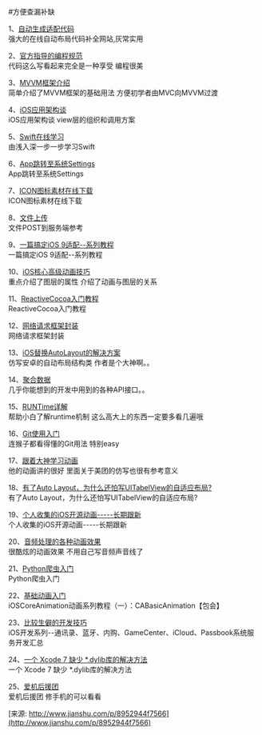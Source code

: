 #方便查漏补缺


<p>1、<a href="https://autolayoutconstraints.com/" target="_blank">自动生成适配代码</a><br>强大的在线自动布局代码补全网站,灰常实用</p>

<p>2、<a href="http://www.cnblogs.com/496668219long/p/4473946.html/" target="_blank">官方指导的编程规范</a><br>代码这么写看起来完全是一种享受  编程很美</p>

<p>3、<a href="http://www.cnblogs.com/496668219long/p/4475932.html/" target="_blank">MVVM框架介绍</a><br>简单介绍了MVVM框架的基础用法 方便初学者由MVC向MVVM过渡</p>

<p>4、<a href="http://casatwy.com/iosying-yong-jia-gou-tan-viewceng-de-zu-zhi-he-diao-yong-fang-an.html" target="_blank">iOS应用架构谈</a><br>iOS应用架构谈 view层的组织和调用方案</p>

<p>5、<a href="https://numbbbbb.gitbooks.io/-the-swift-programming-language-/content/chapter3/10_Statements.html" target="_blank">Swift在线学习</a><br>由浅入深一步一步学习Swift</p>

<p>6、<a href="http://www.jianshu.com/p/e4d34c03bb05" target="_blank">App跳转至系统Settings</a><br>App跳转至系统Settings</p>

<p>7、<a href="http://ionicons.com/" target="_blank">ICON图标素材在线下载</a><br>ICON图标素材在线下载</p>

<p>8、<a href="http://www.cnblogs.com/wendingding/p/3949966.html" target="_blank">文件上传</a><br>文件POST到服务端参考</p>

<p>9、<a href="http://mp.weixin.qq.com/s?__biz=MjM5OTM0MzIwMQ==&mid=208621604&idx=1&sn=e6c8e5eba85d48e7c6b7229d711b6165&scene=5#rd" target="_blank">一篇搞定iOS 9适配--系列教程</a><br>一篇搞定iOS 9适配--系列教程</p>

<p>10、<a href="https://zsisme.gitbooks.io/ios-/content/chapter1/layer-capabilities.html" target="_blank">iOS核心高级动画技巧</a><br>重点介绍了图层的属性  介绍了动画与图层的关系</p>


<p>11、<a href="http://benbeng.leanote.com/post/ReactiveCocoaTutorial-part1" target="_blank">ReactiveCocoa入门教程</a><br>ReactiveCocoa入门教程</p>

<p>12、<a href="http://www.brighttj.com/ios/ios-network-foundation.html" target="_blank">网络请求框架封装</a><br>网络请求框架封装</p>

<p>13、<a href="http://blog.csdn.net/yangtiang/article/details/48011431" target="_blank">iOS替换AutoLayout的解决方案</a><br>仿写安卓的自动布局结构类  作者是个大神啊。。</p>

<p>14、<a href="https://www.juhe.cn/" target="_blank">聚合数据</a><br>几乎你能想到的开发中用到的各种API接口。。</p>

<p>15、<a href="http://www.jianshu.com/p/6b905584f536" target="_blank">RUNTime详解</a><br>帮助小白了解runtime机制 这么高大上的东西一定要多看几遍哦</p>

<p>16、<a href="http://backlogtool.com/git-guide/cn/intro/intro1_1.html" target="_blank">Git使用入门</a><br>连猴子都看得懂的Git用法  特别easy</p>

<p>17、<a href="http://www.jianshu.com/users/be0e45643dcf/latest_articles" target="_blank">跟着大神学习动画</a><br>他的动画讲的很好  里面关于美团的仿写也很有参考意义</p>

<p>18、<a href="http://ios.jobbole.com/82614/" target="_blank">有了Auto Layout，为什么还怕写UITabelView的自适应布局?</a><br>有了Auto Layout，为什么还怕写UITabelView的自适应布局?</p>


<p>19、<a href="http://www.cnblogs.com/code-cd/p/4810986.html" target="_blank">个人收集的iOS开源动画-----长期跟新</a><br>个人收集的iOS开源动画-----长期跟新</p>


<p>20、<a href="https://github.com/syedhali/EZAudio" target="_blank">音频处理的各种动画效果</a><br>很酷炫的动画效果 不用自己写音频声音线了</p>

<p>21、<a href="http://python.jobbole.com/81349" target="_blank">Python爬虫入门</a><br>Python爬虫入门</p>

<p>22、<a href="http://www.cnblogs.com/wengzilin/p/4250957.html" target="_blank">基础动画入门</a><br>iOSCoreAnimation动画系列教程（一）：CABasicAnimation【包会】</p>

<p>23、<a href="http://www.cnblogs.com/kenshincui/p/4220402.html#in-appPurchase" target="_blank">比较生僻的开发技巧</a><br>iOS开发系列--通讯录、蓝牙、内购、GameCenter、iCloud、Passbook系统服务开发汇总</p>

<p>24、<a href="http://blog.csdn.net/smking/article/details/48969517" target="_blank">一个 Xcode 7 缺少 *.dylib库的解决方法</a><br>一个 Xcode 7 缺少 *.dylib库的解决方法</p>

<p>25、<a href="http://post.smzdm.com/p/206942" target="_blank">爱机后援团</a><br>爱机后援团  修手机的可以看看</p>

[来源:  http://www.jianshu.com/p/8952944f7566](http://www.jianshu.com/p/8952944f7566)
